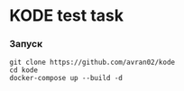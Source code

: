 # KODE test task

### Запуск

```
git clone https://github.com/avran02/kode
cd kode
docker-compose up --build -d
```
